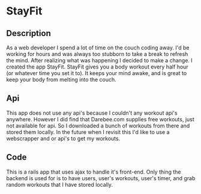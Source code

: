 # StayFit

## Description
As a web developer I spend a lot of time on the couch coding away. I'd be working for hours and was always too stubborn to take a break to refresh the mind. After realizing what was happening I decided to make a change. I created the app StayFit. StayFit gives you a body workout every half hour (or whatever time you set it to). It keeps your mind awake, and is great to keep your body from melting into the couch.

## Api
This app does not use any api's because I couldn't any workout api's anywhere. However I did find that Darebee.com supplies free workouts, just not available for api. So I downloaded a bunch of workouts from there and stored them locally. In the future when I revisit this I'd like to use a webscrapper and or api's to get my workouts.

## Code
This is a rails app that uses ajax to handle it's front-end. Only thing the backend is used for is to have users, user's workouts, user's timer, and grab random workouts that I have stored locally.



